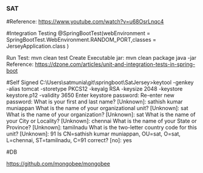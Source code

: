 ### SAT 

#Reference:
https://www.youtube.com/watch?v=u68OsrLnqc4

#Integration Testing
@SpringBootTest(webEnvironment = SpringBootTest.WebEnvironment.RANDOM_PORT,classes = JerseyApplication.class )

Run Test: mvn clean test
Create Executable jar: mvn clean package
java -jar <Jar file path>
Reference: https://dzone.com/articles/unit-and-integration-tests-in-spring-boot

#Self Signed 
C:\Users\satmunia\git\springboot\SatJersey>keytool -genkey -alias tomcat -storetype PKCS12 -keyalg RSA -keysize 2048 -keystore keystore.p12 -validity 3650
Enter keystore password:
Re-enter new password:
What is your first and last name?
  [Unknown]:  sathish kumar muniappan
What is the name of your organizational unit?
  [Unknown]:  sat
What is the name of your organization?
  [Unknown]:  sat
What is the name of your City or Locality?
  [Unknown]:  chennai
What is the name of your State or Province?
  [Unknown]:  tamilnadu
What is the two-letter country code for this unit?
  [Unknown]:  91
Is CN=sathish kumar muniappan, OU=sat, O=sat, L=chennai, ST=tamilnadu, C=91 correct?
  [no]:  yes
  
#DB

https://github.com/mongobee/mongobee